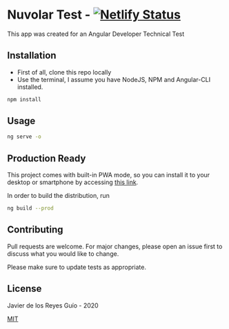 # Nuvolar Test - [![Netlify Status](https://api.netlify.com/api/v1/badges/b1ebb251-0950-427c-9eb7-b1954f029941/deploy-status)](https://app.netlify.com/sites/jrg-nuvolar-test/deploys)

This app was created for an Angular Developer Technical Test

## Installation

- First of all, clone this repo locally
- Use the terminal, I assume you have NodeJS, NPM and Angular-CLI installed.

```bash
npm install
```

## Usage

```bash
ng serve -o
```

## Production Ready

This project comes with built-in PWA mode, so you can install it to your desktop or smartphone by accessing [this link](https://jrg-nuvolar-test.netlify.app/search).


In order to build the distribution, run
```bash
ng build --prod
```

## Contributing
Pull requests are welcome. For major changes, please open an issue first to discuss what you would like to change.

Please make sure to update tests as appropriate.

## License
Javier de los Reyes Guío - 2020

[MIT](https://choosealicense.com/licenses/mit/)
